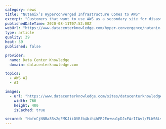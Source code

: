 ```yaml
---
category: news
title: "Nutanix’s Hyperconverged Infrastructure Comes to AWS"
excerpt: "Customers that want to use AWS as a secondary site for disaster recovery. Customers that want to pair AWS’s cloud-native services, such as artificial intelligence or analytics, with their on-premises applications."
publishedDateTime: 2020-08-11T07:52:00Z
webUrl: "https://www.datacenterknowledge.com/hyper-convergence/nutanix-s-hyperconverged-infrastructure-comes-aws"
type: article
quality: 39
heat: 39
published: false

provider:
  name: Data Center Knowledge
  domain: datacenterknowledge.com

topics:
  - AWS AI
  - AI

images:
  - url: "https://www.datacenterknowledge.com/sites/datacenterknowledge.com/files/hci%202017%20nutanix.jpg"
    width: 760
    height: 400
    isCached: true

secured: "HofnCjNNBa3Bs2qEMKJiiOVRfb4bih4hFR2Eo+wu1pDJxFArIIAvl/FLW66Ls/Kc0wXobz1Ks9Fj44fF2AsQ5xb98BSZCNRKIPJAsGwnNCEgoaa3Nfrqr/3hY3sLc66Y1UalPxgqkZebEZ/Fhgvdkcu9exHTS2bnvjIYFBKSVHW1on90rxINXI+rONkvA5AGYwrLHke/YYOssPAYin0gJdlbyZ64d4ee17eR5WR6VWQrwMLsMWbkVznZY6c56J18od/xl/oHFjn/GWhswRizsHQx/u5kaGKumSYVUASEXH1SADsV1pYkWLfhYzEvRv57ovmJYlf8+AvOnP/QrSyp9Q==;CkQz7d3ANuo52jp4JhY3Gw=="
---
```


